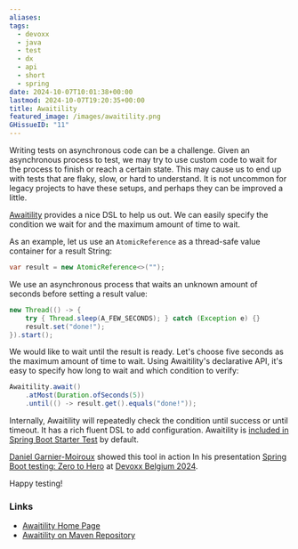 ```yaml
---
aliases: 
tags:
  - devoxx
  - java
  - test
  - dx
  - api
  - short
  - spring
date: 2024-10-07T10:01:38+00:00
lastmod: 2024-10-07T19:20:35+00:00
title: Awaitility
featured_image: /images/awaitility.png
GHissueID: "11"
---
```

Writing tests on asynchronous code can be a challenge. Given an asynchronous process to test, we may try to use custom code to wait for the process to finish or reach a certain state. This may cause us to end up with tests that are flaky, slow, or hard to understand. It is not uncommon for legacy projects to have these setups, and perhaps they can be improved a little.

[Awaitility](http://www.awaitility.org/) provides a nice DSL to help us out. We can easily specify the condition we wait for and the maximum amount of time to wait.

As an example, let us use an `AtomicReference` as a thread-safe value container for a result String:

```java
var result = new AtomicReference<>("");
```

We use an asynchronous process that waits an unknown amount of seconds before setting a result value:

```java
new Thread(() -> {  
    try { Thread.sleep(A_FEW_SECONDS); } catch (Exception e) {}  
    result.set("done!");  
}).start();
```

We would like to wait until the result is ready. Let's choose five seconds as the maximum amount of time to wait. Using Awaitility's declarative API, it's easy to specify how long to wait and which condition to verify:

```java
Awaitility.await()  
    .atMost(Duration.ofSeconds(5))  
    .until(() -> result.get().equals("done!"));
```
 
 Internally, Awaitility will repeatedly check the condition until success or until timeout. It has a rich fluent DSL to add configuration. Awaitility is [included in Spring Boot Starter Test](https://github.com/spring-projects/spring-boot/issues/37195) by default. 
 
 [Daniel Garnier-Moiroux](https://github.com/Kehrlann) showed this tool in action In his presentation [Spring Boot testing: Zero to Hero](https://devoxx.be/talk/spring-boot-testing-zero-to-hero/) at [Devoxx Belgium 2024](https://devoxx.be/).
 
 Happy testing!
### Links
- [Awaitility Home Page](http://www.awaitility.org/)
- [Awaitility on Maven Repository](https://mvnrepository.com/artifact/org.awaitility/awaitility)
